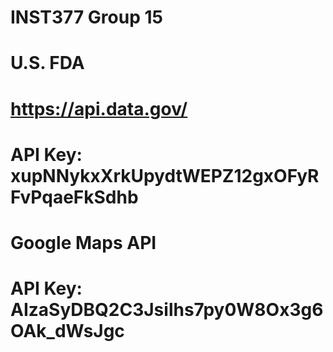 # INST377 Group 15
# U.S. FDA
# https://api.data.gov/
# API Key: xupNNykxXrkUpydtWEPZ12gxOFyRFvPqaeFkSdhb
# Google Maps API
# API Key: AIzaSyDBQ2C3Jsilhs7py0W8Ox3g6OAk_dWsJgc
